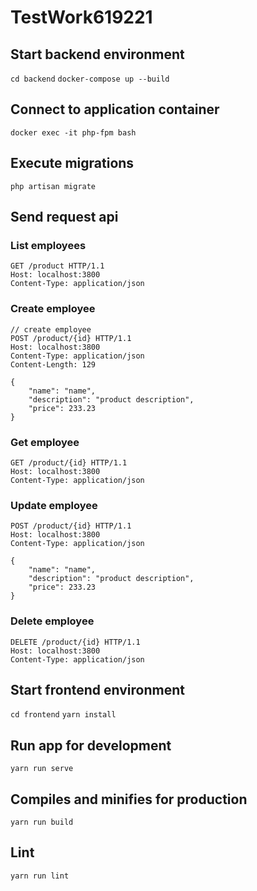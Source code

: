 # TestWork619221

## Start backend environment
```cd backend```
```docker-compose up --build```

## Connect to application container
```docker exec -it php-fpm bash```

## Execute migrations
```php artisan migrate```

## Send request api
### List employees
```
GET /product HTTP/1.1
Host: localhost:3800
Content-Type: application/json
```

### Create employee
```
// create employee
POST /product/{id} HTTP/1.1
Host: localhost:3800
Content-Type: application/json
Content-Length: 129

{
    "name": "name",
    "description": "product description",
    "price": 233.23 
} 
```

### Get employee
```
GET /product/{id} HTTP/1.1
Host: localhost:3800
Content-Type: application/json
```

### Update employee
```
POST /product/{id} HTTP/1.1
Host: localhost:3800
Content-Type: application/json

{
    "name": "name",
    "description": "product description",
    "price": 233.23 
} 
```

### Delete employee
```
DELETE /product/{id} HTTP/1.1
Host: localhost:3800
Content-Type: application/json
```

## Start frontend environment
```cd frontend```
```yarn install```

## Run app for development
```yarn run serve```

## Compiles and minifies for production
```yarn run build```

## Lint 
```yarn run lint```